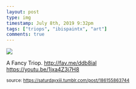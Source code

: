 ```yaml
---
layout: post
type: img
timestamp: July 8th, 2019 9:32pm
tags: ["triops", "ibispaintx", "art"]
comments: true
---
```

<img src="https://saturdayxiii.github.io/media/186155863744.png"/>

A Fancy Triop.
<a href="http://fav.me/ddb8ial" target="_blank">http://fav.me/ddb8ial</a><br/>
<a href="https://youtu.be/1jxa4Z3j7H8" target="_blank">https://youtu.be/1jxa4Z3j7H8</a><br/>
 
  
<small>source: https://saturdayxiii.tumblr.com/post/186155863744</small>